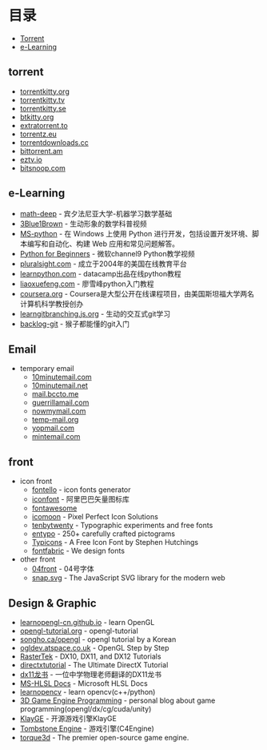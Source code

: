 目录
=================

* [Torrent](#Torrent)
* [e-Learning](#e-Learning)   
## torrent
* [torrentkitty.org](http://www.torrentkitty.org/)
* [torrentkitty.tv](http://www.torrentkitty.tv/)
* [torrentkitty.se](http://www.torrentkitty.se/)
* [btkitty.org](http://btkitty.org/)
* [extratorrent.to](https://extratorrent.to/)  
* [torrentz.eu](https://torrentz.eu/)  
* [torrentdownloads.cc](http://www.torrentdownloads.cc/) 
* [bittorrent.am](http://www.bittorrent.am/) 
* [eztv.io](https://eztv.io/) 
* [bitsnoop.com](https://bitsnoop.com/) 

## e-Learning
* [math-deep](http://www.cis.upenn.edu/~jean/math-basics.pdf) - 宾夕法尼亚大学-机器学习数学基础
* [3Blue1Brown](https://www.3blue1brown.com/) - 生动形象的数学科普视频
* [MS-python](https://docs.microsoft.com/zh-cn/windows/python/) - 在 Windows 上使用 Python 进行开发，包括设置开发环境、脚本编写和自动化、构建 Web 应用和常见问题解答。
* [Python for Beginners](https://channel9.msdn.com/Series/Intro-to-Python-Development?WT.mc_id=python-c9-niner) - 微软channel9 Python教学视频
* [pluralsight.com]( https://www.pluralsight.com) - 成立于2004年的美国在线教育平台
* [learnpython.com]( https://www.learnpython.org/) - datacamp出品在线python教程
* [liaoxuefeng.com]( https://www.liaoxuefeng.com/wiki/1016959663602400) - 廖雪峰python入门教程
* [coursera.org]( https://www.coursera.org/) - Coursera是大型公开在线课程项目，由美国斯坦福大学两名计算机科学教授创办
* [learngitbranching.js.org](https://learngitbranching.js.org/) - 生动的交互式git学习
* [backlog-git](https://backlog.com/git-tutorial/cn/) - 猴子都能懂的git入门
  
## Email
* temporary email
  * [10minutemail.com](https://10minutemail.com/)
  * [10minutemail.net](https://10minutemail.net/)
  * [mail.bccto.me](http://mail.bccto.me/)
  * [guerrillamail.com](https://www.guerrillamail.com/)
  * [nowmymail.com]( https://www.nowmymail.com/)  
  * [temp-mail.org]( https://temp-mail.org/)    
  * [yopmail.com]( http://www.yopmail.com/zh/)     
  * [mintemail.com]( https://www.mintemail.com/)  
## front
* icon front
  * [fontello]( http://www.fontello.com/) - icon fonts generator
  * [iconfont]( https://www.iconfont.cn/) - 阿里巴巴矢量图标库
  * [fontawesome]( https://fontawesome.com/)
  * [icomoon]( https://icomoon.io/) - Pixel Perfect Icon Solutions
  * [tenbytwenty]( http://tenbytwenty.com/) - Typographic experiments and free fonts
  * [entypo]( http://www.entypo.com/) - 250+ carefully crafted pictograms
  * [Typicons](https://www.s-ings.com/typicons/) - A Free Icon Font by Stephen Hutchings
  * [fontfabric]( https://www.fontfabric.com/) - We design fonts
* other front
  * [04front](  http://www.dsg4.com/04/) - 04号字体
  * [snap.svg]( http://snapsvg.io/) - The JavaScript SVG library for the modern web

## Design & Graphic

  * [learnopengl-cn.github.io](https://learnopengl-cn.github.io/) - learn OpenGL
  * [opengl-tutorial.org](http://www.opengl-tutorial.org/cn/) - opengl-tutorial
  * [songho.ca/opengl](http://www.songho.ca/opengl/) - opengl tutorial by a Korean
  * [ogldev.atspace.co.uk]( http://ogldev.atspace.co.uk/) - OpenGL Step by Step
  * [RasterTek](http://www.rastertek.com) - DX10, DX11, and DX12 Tutorials
  * [directxtutorial](http://www.directxtutorial.com/) - The Ultimate DirectX Tutorial
  * [dx11龙书]( https://enjoyphysics.cn/Soft/NotXNA) -  一位中学物理老师翻译的DX11龙书
  * [MS-HLSL Docs](https://docs.microsoft.com/zh-cn/windows/win32/direct3dhlsl/dx-graphics-hlsl) - Microsoft HLSL Docs
  * [learnopencv](https://www.learnopencv.com/) - learn opencv(c++/python)
  * [3D Game Engine Programming](https://www.3dgep.com/) - personal blog about game programming(opengl/dx/cg/cuda/unity)
  * [KlayGE](http://www.klayge.org/) - 开源游戏引擎KlayGE
  * [Tombstone Engine](http://tombstoneengine.com/) - 游戏引擎(C4Engine)
  * [torque3d](http://torque3d.org/) - The premier open-source game engine.
 

 
  
 
  


  
  
  
  
